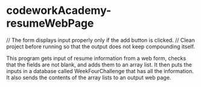 # codeworkAcademy-resumeWebPage
// The form displays input properly only if the add button is clicked.
// Clean project before running so that the output does not keep compounding itself.

This program gets input of resume information from a web form, checks that the fields are not blank, and adds them to an array list.
It then puts the inputs in a database called WeekFourChallenge that has all the information.  
It also sends the contents of the array lists to an output web page.  

